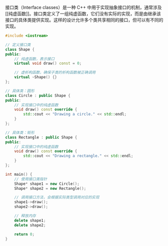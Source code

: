   
接口类（Interface classes）是一种 C++ 中用于实现抽象接口的机制，通常涉及[[纯虚函数]]。接口类定义了一组纯虚函数，它们没有实际的实现，而是由继承该接口的具体类提供实现。这样的设计允许多个类共享相同的接口，但可以有不同的实现。

```c++
#include <iostream>

// 定义接口类
class Shape {
public:
    // 纯虚函数，表示接口
    virtual void draw() const = 0;

    // 虚析构函数，确保子类的析构函数被正确调用
    virtual ~Shape() {}
};

// 具体类：圆形
class Circle : public Shape {
public:
    // 实现接口中的纯虚函数
    void draw() const override {
        std::cout << "Drawing a circle." << std::endl;
    }
};

// 具体类：矩形
class Rectangle : public Shape {
public:
    // 实现接口中的纯虚函数
    void draw() const override {
        std::cout << "Drawing a rectangle." << std::endl;
    }
};

int main() {
    // 使用接口类指针
    Shape* shape1 = new Circle();
    Shape* shape2 = new Rectangle();

    // 调用接口方法，会根据实际类型调用对应的实现
    shape1->draw();
    shape2->draw();

    // 释放内存
    delete shape1;
    delete shape2;

    return 0;
}

```